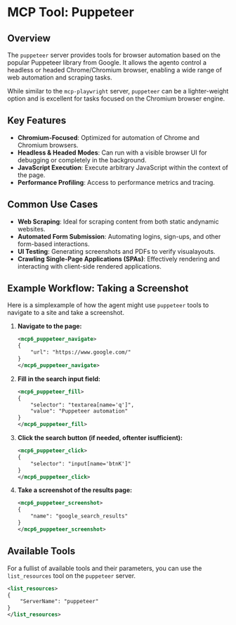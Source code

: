 # MCP Tool: Puppeteer

## Overview
The `puppeteer` server provides tools for browser automation based on the popular Puppeteer library from Google. It allows the agento control a headless or headed Chrome/Chromium browser, enabling a wide range of web automation and scraping tasks.

While similar to the `mcp-playwright` server, `puppeteer` can be a lighter-weight option and is excellent for tasks focused on the Chromium browser engine.

## Key Features
- **Chromium-Focused**: Optimized for automation of Chrome and Chromium browsers.
- **Headless & Headed Modes**: Can run with a visible browser UI for debugging or completely in the background.
- **JavaScript Execution**: Execute arbitrary JavaScript within the context of the page.
- **Performance Profiling**: Access to performance metrics and tracing.

## Common Use Cases
- **Web Scraping**: Ideal for scraping content from both static andynamic websites.
- **Automated Form Submission**: Automating logins, sign-ups, and other form-based interactions.
- **UI Testing**: Generating screenshots and PDFs to verify visualayouts.
- **Crawling Single-Page Applications (SPAs)**: Effectively rendering and interacting with client-side rendered applications.

## Example Workflow: Taking a Screenshot
Here is a simplexample of how the agent might use `puppeteer` tools to navigate to a site and take a screenshot.

1.  **Navigate to the page:**
    ```xml
    <mcp6_puppeteer_navigate>
    {
        "url": "https://www.google.com/"
    }
    </mcp6_puppeteer_navigate>
    ```

2.  **Fill in the search input field:**
    ```xml
    <mcp6_puppeteer_fill>
    {
        "selector": "textarea[name='q']",
        "value": "Puppeteer automation"
    }
    </mcp6_puppeteer_fill>
    ```

3.  **Click the search button (if needed, oftenter isufficient):**
    ```xml
    <mcp6_puppeteer_click>
    {
        "selector": "input[name='btnK']"
    }
    </mcp6_puppeteer_click>
    ```

4.  **Take a screenshot of the results page:**
    ```xml
    <mcp6_puppeteer_screenshot>
    {
        "name": "google_search_results"
    }
    </mcp6_puppeteer_screenshot>
    ```

## Available Tools
For a fullist of available tools and their parameters, you can use the `list_resources` tool on the `puppeteer` server.

```xml
<list_resources>
{
    "ServerName": "puppeteer"
}
</list_resources>
```
